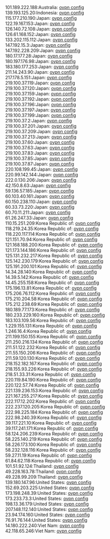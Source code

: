 101.189.222.188:Australia: [ovpn config](vpn/101_189_222_188.ovpn)  
139.193.125.20:Indonesia: [ovpn config](vpn/139_193_125_20.ovpn)  
115.177.210.190:Japan: [ovpn config](vpn/115_177_210_190.ovpn)  
122.19.167.153:Japan: [ovpn config](vpn/122_19_167_153.ovpn)  
126.140.72.108:Japan: [ovpn config](vpn/126_140_72_108.ovpn)  
126.61.168.152:Japan: [ovpn config](vpn/126_61_168_152.ovpn)  
133.202.115.112:Japan: [ovpn config](vpn/133_202_115_112.ovpn)  
147.192.15.3:Japan: [ovpn config](vpn/147_192_15_3.ovpn)  
147.192.228.209:Japan: [ovpn config](vpn/147_192_228_209.ovpn)  
180.17.177.28:Japan: [ovpn config](vpn/180_17_177_28.ovpn)  
180.197.176.98:Japan: [ovpn config](vpn/180_197_176_98.ovpn)  
183.180.177.253:Japan: [ovpn config](vpn/183_180_177_253.ovpn)  
211.14.243.90:Japan: [ovpn config](vpn/211_14_243_90.ovpn)  
217.178.5.151:Japan: [ovpn config](vpn/217_178_5_151.ovpn)  
219.100.37.119:Japan: [ovpn config](vpn/219_100_37_119.ovpn)  
219.100.37.120:Japan: [ovpn config](vpn/219_100_37_120.ovpn)  
219.100.37.159:Japan: [ovpn config](vpn/219_100_37_159.ovpn)  
219.100.37.192:Japan: [ovpn config](vpn/219_100_37_192.ovpn)  
219.100.37.196:Japan: [ovpn config](vpn/219_100_37_196.ovpn)  
219.100.37.197:Japan: [ovpn config](vpn/219_100_37_197.ovpn)  
219.100.37.199:Japan: [ovpn config](vpn/219_100_37_199.ovpn)  
219.100.37.2:Japan: [ovpn config](vpn/219_100_37_2.ovpn)  
219.100.37.201:Japan: [ovpn config](vpn/219_100_37_201.ovpn)  
219.100.37.209:Japan: [ovpn config](vpn/219_100_37_209.ovpn)  
219.100.37.213:Japan: [ovpn config](vpn/219_100_37_213.ovpn)  
219.100.37.60:Japan: [ovpn config](vpn/219_100_37_60.ovpn)  
219.100.37.63:Japan: [ovpn config](vpn/219_100_37_63.ovpn)  
219.100.37.83:Japan: [ovpn config](vpn/219_100_37_83.ovpn)  
219.100.37.85:Japan: [ovpn config](vpn/219_100_37_85.ovpn)  
219.100.37.87:Japan: [ovpn config](vpn/219_100_37_87.ovpn)  
220.108.199.45:Japan: [ovpn config](vpn/220_108_199_45.ovpn)  
220.99.142.144:Japan: [ovpn config](vpn/220_99_142_144.ovpn)  
222.0.130.206:Japan: [ovpn config](vpn/222_0_130_206.ovpn)  
42.150.8.63:Japan: [ovpn config](vpn/42_150_8_63.ovpn)  
59.136.57.185:Japan: [ovpn config](vpn/59_136_57_185.ovpn)  
60.103.40.161:Japan: [ovpn config](vpn/60_103_40_161.ovpn)  
60.150.238.110:Japan: [ovpn config](vpn/60_150_238_110.ovpn)  
60.33.73.220:Japan: [ovpn config](vpn/60_33_73_220.ovpn)  
60.70.11.211:Japan: [ovpn config](vpn/60_70_11_211.ovpn)  
61.26.247.33:Japan: [ovpn config](vpn/61_26_247_33.ovpn)  
110.15.251.209:Korea Republic of: [ovpn config](vpn/110_15_251_209.ovpn)  
118.219.24.35:Korea Republic of: [ovpn config](vpn/118_219_24_35.ovpn)  
118.220.117.114:Korea Republic of: [ovpn config](vpn/118_220_117_114.ovpn)  
121.151.70.94:Korea Republic of: [ovpn config](vpn/121_151_70_94.ovpn)  
121.168.188.200:Korea Republic of: [ovpn config](vpn/121_168_188_200.ovpn)  
121.173.144.186:Korea Republic of: [ovpn config](vpn/121_173_144_186.ovpn)  
125.131.232.217:Korea Republic of: [ovpn config](vpn/125_131_232_217.ovpn)  
125.142.230.179:Korea Republic of: [ovpn config](vpn/125_142_230_179.ovpn)  
125.191.200.101:Korea Republic of: [ovpn config](vpn/125_191_200_101.ovpn)  
14.34.28.140:Korea Republic of: [ovpn config](vpn/14_34_28_140.ovpn)  
14.39.5.142:Korea Republic of: [ovpn config](vpn/14_39_5_142.ovpn)  
14.45.255.158:Korea Republic of: [ovpn config](vpn/14_45_255_158.ovpn)  
175.196.13.81:Korea Republic of: [ovpn config](vpn/175_196_13_81.ovpn)  
175.206.76.112:Korea Republic of: [ovpn config](vpn/175_206_76_112.ovpn)  
175.210.204.58:Korea Republic of: [ovpn config](vpn/175_210_204_58.ovpn)  
175.212.238.69:Korea Republic of: [ovpn config](vpn/175_212_238_69.ovpn)  
180.189.77.173:Korea Republic of: [ovpn config](vpn/180_189_77_173.ovpn)  
180.233.229.160:Korea Republic of: [ovpn config](vpn/180_233_229_160.ovpn)  
183.103.109.56:Korea Republic of: [ovpn config](vpn/183_103_109_56.ovpn)  
1.229.155.131:Korea Republic of: [ovpn config](vpn/1_229_155_131.ovpn)  
1.246.16.4:Korea Republic of: [ovpn config](vpn/1_246_16_4.ovpn)  
211.199.150.155:Korea Republic of: [ovpn config](vpn/211_199_150_155.ovpn)  
211.250.216.134:Korea Republic of: [ovpn config](vpn/211_250_216_134.ovpn)  
211.51.122.232:Korea Republic of: [ovpn config](vpn/211_51_122_232.ovpn)  
211.55.150.206:Korea Republic of: [ovpn config](vpn/211_55_150_206.ovpn)  
211.59.120.130:Korea Republic of: [ovpn config](vpn/211_59_120_130.ovpn)  
218.152.182.167:Korea Republic of: [ovpn config](vpn/218_152_182_167.ovpn)  
218.155.93.226:Korea Republic of: [ovpn config](vpn/218_155_93_226.ovpn)  
218.51.33.31:Korea Republic of: [ovpn config](vpn/218_51_33_31.ovpn)  
220.119.84.190:Korea Republic of: [ovpn config](vpn/220_119_84_190.ovpn)  
220.122.57.74:Korea Republic of: [ovpn config](vpn/220_122_57_74.ovpn)  
221.139.236.153:Korea Republic of: [ovpn config](vpn/221_139_236_153.ovpn)  
221.167.255.217:Korea Republic of: [ovpn config](vpn/221_167_255_217.ovpn)  
222.117.12.202:Korea Republic of: [ovpn config](vpn/222_117_12_202.ovpn)  
222.237.120.205:Korea Republic of: [ovpn config](vpn/222_237_120_205.ovpn)  
222.98.225.184:Korea Republic of: [ovpn config](vpn/222_98_225_184.ovpn)  
222.98.240.39:Korea Republic of: [ovpn config](vpn/222_98_240_39.ovpn)  
39.117.221.10:Korea Republic of: [ovpn config](vpn/39_117_221_10.ovpn)  
39.117.241.171:Korea Republic of: [ovpn config](vpn/39_117_241_171.ovpn)  
58.124.206.239:Korea Republic of: [ovpn config](vpn/58_124_206_239.ovpn)  
58.225.140.219:Korea Republic of: [ovpn config](vpn/58_225_140_219.ovpn)  
58.226.173.100:Korea Republic of: [ovpn config](vpn/58_226_173_100.ovpn)  
58.232.128.116:Korea Republic of: [ovpn config](vpn/58_232_128_116.ovpn)  
59.27.11.19:Korea Republic of: [ovpn config](vpn/59_27_11_19.ovpn)  
61.84.62.118:Korea Republic of: [ovpn config](vpn/61_84_62_118.ovpn)  
101.51.92.124:Thailand: [ovpn config](vpn/101_51_92_124.ovpn)  
49.228.163.78:Thailand: [ovpn config](vpn/49_228_163_78.ovpn)  
49.228.99.209:Thailand: [ovpn config](vpn/49_228_99_209.ovpn)  
139.180.147.96:United States: [ovpn config](vpn/139_180_147_96.ovpn)  
152.69.203.225:United States: [ovpn config](vpn/152_69_203_225.ovpn)  
173.198.248.39:United States: [ovpn config](vpn/173_198_248_39.ovpn)  
173.233.73.3:United States: [ovpn config](vpn/173_233_73_3.ovpn)  
198.13.36.179:United States: [ovpn config](vpn/198_13_36_179.ovpn)  
207.148.112.140:United States: [ovpn config](vpn/207_148_112_140.ovpn)  
23.94.174.160:United States: [ovpn config](vpn/23_94_174_160.ovpn)  
76.91.76.144:United States: [ovpn config](vpn/76_91_76_144.ovpn)  
14.180.222.240:Viet Nam: [ovpn config](vpn/14_180_222_240.ovpn)  
42.118.65.246:Viet Nam: [ovpn config](vpn/42_118_65_246.ovpn)  
